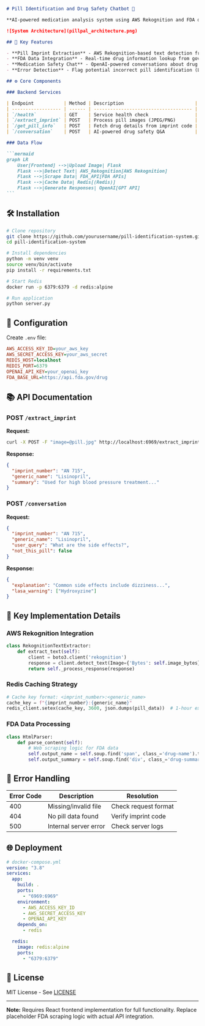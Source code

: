 ````markdown
# Pill Identification and Drug Safety Chatbot 💊

**AI-powered medication analysis system using AWS Rekognition and FDA data**

![System Architecture](pillpal_architecture.png)

## 🚀 Key Features

- **Pill Imprint Extraction** - AWS Rekognition-based text detection from pill images
- **FDA Data Integration** - Real-time drug information lookup from government APIs
- **Medication Safety Chat** - OpenAI-powered conversations about drug interactions/usage
- **Error Detection** - Flag potential incorrect pill identification (LASA risks)

## ⚙️ Core Components

### Backend Services

| Endpoint           | Method | Description                          |
| ------------------ | ------ | ------------------------------------ |
| `/health`          | GET    | Service health check                 |
| `/extract_imprint` | POST   | Process pill images (JPEG/PNG)       |
| `/get_pill_info`   | POST   | Fetch drug details from imprint code |
| `/conversation`    | POST   | AI-powered drug safety Q&A           |

### Data Flow

```mermaid
graph LR
    User[Frontend] -->|Upload Image| Flask
    Flask -->|Detect Text| AWS_Rekognition[AWS Rekognition]
    Flask -->|Scrape Data| FDA_API[FDA APIs]
    Flask -->|Cache Data| Redis[(Redis)]
    Flask -->|Generate Responses| OpenAI[GPT API]
```
````

## 🛠️ Installation

```bash
# Clone repository
git clone https://github.com/yourusername/pill-identification-system.git
cd pill-identification-system

# Install dependencies
python -m venv venv
source venv/bin/activate
pip install -r requirements.txt

# Start Redis
docker run -p 6379:6379 -d redis:alpine

# Run application
python server.py
```

## 🔧 Configuration

Create `.env` file:

```ini
AWS_ACCESS_KEY_ID=your_aws_key
AWS_SECRET_ACCESS_KEY=your_aws_secret
REDIS_HOST=localhost
REDIS_PORT=6379
OPENAI_API_KEY=your_openai_key
FDA_BASE_URL=https://api.fda.gov/drug
```

## 📚 API Documentation

### POST `/extract_imprint`

**Request:**

```bash
curl -X POST -F "image=@pill.jpg" http://localhost:6969/extract_imprint
```

**Response:**

```json
{
  "imprint_number": "AN 715",
  "generic_name": "Lisinopril",
  "summary": "Used for high blood pressure treatment..."
}
```

### POST `/conversation`

**Request:**

```json
{
  "imprint_number": "AN 715",
  "generic_name": "Lisinopril",
  "user_query": "What are the side effects?",
  "not_this_pill": false
}
```

**Response:**

```json
{
  "explanation": "Common side effects include dizziness...",
  "lasa_warning": ["Hydroxyzine"]
}
```

## 🧠 Key Implementation Details

### AWS Rekognition Integration

```python
class RekognitionTextExtractor:
    def extract_text(self):
        client = boto3.client('rekognition')
        response = client.detect_text(Image={'Bytes': self.image_bytes})
        return self._process_response(response)
```

### Redis Caching Strategy

```python
# Cache key format: <imprint_number>:<generic_name>
cache_key = f"{imprint_number}:{generic_name}"
redis_client.setex(cache_key, 3600, json.dumps(pill_data))  # 1-hour expiry
```

### FDA Data Processing

```python
class HtmlParser:
    def parse_content(self):
        # Web scraping logic for FDA data
        self.output_name = self.soup.find('span', class_='drug-name').text
        self.output_summary = self.soup.find('div', class_='drug-summary').text
```

## 🚨 Error Handling

| Error Code | Description           | Resolution           |
| ---------- | --------------------- | -------------------- |
| 400        | Missing/invalid file  | Check request format |
| 404        | No pill data found    | Verify imprint code  |
| 500        | Internal server error | Check server logs    |

## 🌐 Deployment

```yaml
# docker-compose.yml
version: "3.8"
services:
  app:
    build: .
    ports:
      - "6969:6969"
    environment:
      - AWS_ACCESS_KEY_ID
      - AWS_SECRET_ACCESS_KEY
      - OPENAI_API_KEY
    depends_on:
      - redis

  redis:
    image: redis:alpine
    ports:
      - "6379:6379"
```

## 📝 License

MIT License - See [LICENSE](LICENSE)

---

**Note:** Requires React frontend implementation for full functionality. Replace placeholder FDA scraping logic with actual API integration.
